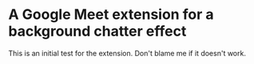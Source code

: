 # A Google Meet extension for a background chatter effect

This is an initial test for the extension. Don't blame me if it doesn't work.